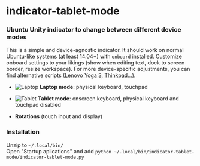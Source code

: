 # indicator-tablet-mode
### Ubuntu Unity indicator to change between different device modes

This is a simple and device-agnostic indicator. It should work on normal Ubuntu-like systems (at least 14.04+) with `onboard` installed. Customize onboard settings to your likings (show when editing text, dock to screen border, resize workspace). For more device-specific adjustments, you can find alternative scripts ([Lenovo Yoga 3](https://github.com/philipphangg/screenrotation), [Thinkpad](https://github.com/johanneswilm/thinkpad-yoga-14-s3-scripts)...).

 - ![Laptop](https://cdn.rawgit.com/Aerilius/indicator-tablet-mode/master/indicator-tablet-mode/light/indicator-tablet-mode-laptop.svg?raw=true) **Laptop mode**: physical keyboard, touchpad
 
 - ![Tablet](https://cdn.rawgit.com/Aerilius/indicator-tablet-mode/master/indicator-tablet-mode/light/indicator-tablet-mode-tablet.svg?raw=true) **Tablet mode**: onscreen keyboard, physical keyboard and touchpad disabled
 
 - **Rotations** (touch input and display)
 
### Installation
Unzip to `~/.local/bin/`  
Open "Startup aplications" and add `python ~/.local/bin/indicator-tablet-mode/indicator-tablet-mode.py`
